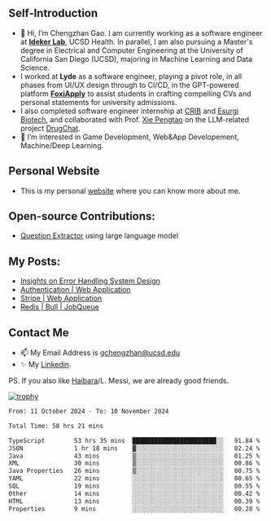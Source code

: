 ## Self-Introduction
- 👋 Hi, I’m Chengzhan Gao. I am currently working as a software engineer at **[Ideker Lab](https://idekerlab.ucsd.edu/)**, UCSD Health. In parallel, I am also pursuing a Master's degree in Electrical and Computer Engineering at the University of California San Diego (UCSD), majoring in Machine Learning and Data Science.
- I worked at **Lyde** as a software engineer, playing a pivot role, in all phases from UI/UX design through to CI/CD, in the GPT-powered platform **[FoxiApply](https://lyde.io)** to assist students in crafting compelling CVs and personal statements for university admissions.
- I also completed software engineer internship at [CRIB](https://apps.apple.com/us/app/crib-for-roommates/id6468918103?platform=iphone) and [Esurgi Biotech](https://myesurgi.com/), and collaborated with Prof. [Xie Pengtao](https://pengtaoxie.github.io/) on the LLM-related project [DrugChat](https://github.com/UCSD-AI4H/drugchat).
- 👀 I’m interested in Game Development, Web&App Developement, Machine/Deep Learning.

## Personal Website
-  This is my personal [website](https://gaochengzhan.netlify.app/) where you can know more about me.

## Open-source Contributions:
- [Question Extractor](https://github.com/nestordemeure/question_extractor) using large language model

## My Posts:
- [Insights on Error Handling System Design](https://gaochengzhan.netlify.app/post/error-handling/)
- [Authentication | Web Application](https://gaochengzhan.netlify.app/post/authentication/)
- [Stripe | Web Application](https://gaochengzhan.netlify.app/post/stripe/)
- [Redis | Bull | JobQueue](https://gaochengzhan.netlify.app/post/job-queue/)

## Contact Me
- 📫 My Email Address is gchengzhan@ucsd.edu
- ✨ My [Linkedin](https://www.linkedin.com/in/chengzhan-christoffel-gao/).

PS. If you also like [Haibara](https://www.detectiveconanworld.com/wiki/Ai_Haibara)/L. Messi, we are already good friends.

[![trophy](https://github-profile-trophy.vercel.app/?username=gaochengzhan&theme=flat&row=1&margin-w=12)](https://github.com/ryo-ma/github-profile-trophy)

<!--START_SECTION:waka-->

```txt
From: 11 October 2024 - To: 10 November 2024

Total Time: 58 hrs 21 mins

TypeScript        53 hrs 35 mins  ███████████████████████░░   91.84 %
JSON              1 hr 18 mins    ▓░░░░░░░░░░░░░░░░░░░░░░░░   02.24 %
Java              43 mins         ▒░░░░░░░░░░░░░░░░░░░░░░░░   01.25 %
XML               30 mins         ▒░░░░░░░░░░░░░░░░░░░░░░░░   00.86 %
Java Properties   26 mins         ▒░░░░░░░░░░░░░░░░░░░░░░░░   00.75 %
YAML              22 mins         ░░░░░░░░░░░░░░░░░░░░░░░░░   00.65 %
SQL               19 mins         ░░░░░░░░░░░░░░░░░░░░░░░░░   00.55 %
Other             14 mins         ░░░░░░░░░░░░░░░░░░░░░░░░░   00.42 %
HTML              13 mins         ░░░░░░░░░░░░░░░░░░░░░░░░░   00.39 %
Properties        9 mins          ░░░░░░░░░░░░░░░░░░░░░░░░░   00.28 %
```

<!--END_SECTION:waka-->

<!---
gaochengzhan/gaochengzhan is a ✨ special ✨ repository because its `README.md` (this file) appears on your GitHub profile.
You can click the Preview link to take a look at your changes.
--->

